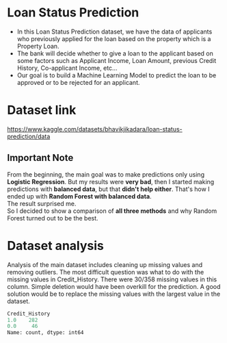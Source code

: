 # Loan Status Prediction

- In this Loan Status Prediction dataset, we have the data of applicants who previously applied for the loan based on the property which is a Property Loan.  
- The bank will decide whether to give a loan to the applicant based on some factors such as Applicant Income, Loan Amount, previous Credit History, Co-applicant Income, etc…  
- Our goal is to build a Machine Learning Model to predict the loan to be approved or to be rejected for an applicant.

# Dataset link
https://www.kaggle.com/datasets/bhavikjikadara/loan-status-prediction/data

## **Important Note**
From the beginning, the main goal was to make predictions only using **Logistic Regression**. But my results were **very bad**, then I started making predictions with **balanced data**, but that **didn't help either**. That's how I ended up with **Random Forest with balanced data**.  
The result surprised me.  
So I decided to show a comparison of **all three methods** and why Random Forest turned out to be the best.

# Dataset analysis
Analysis of the main dataset includes cleaning up missing values ​​and removing outliers.
The most difficult question was what to do with the missing values ​​in Credit_History. There were 30/358 missing values ​​in this column. Simple deletion would have been overkill for the prediction.
A good solution would be to replace the missing values ​​with the largest value in the dataset.
``` python
Credit_History
1.0    282
0.0     46
Name: count, dtype: int64
```

